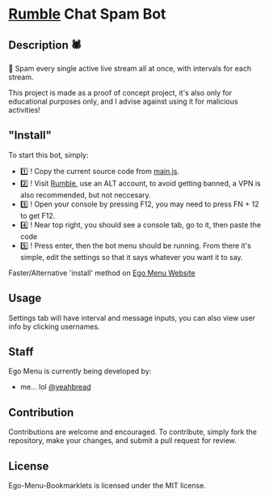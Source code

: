 # [Rumble](https://rumble.com/) Chat Spam Bot

## Description 🕷
🤖 Spam every single active live stream all at once, with intervals for each stream.

This project is made as a proof of concept project, it's also only for educational purposes only, and I advise against using it for malicious activities!



## "Install"
To start this bot, simply:
- 1️⃣ ! Copy the current source code from [main.js](https://raw.githubusercontent.com/yeahbread/Rumble-Chat-Spam-Bot/main/main.js).
- 2️⃣ ! Visit [Rumble](https://rumble.com/), use an ALT account, to avoid getting banned, a VPN is also recommended, but not neccesary.
- 3️⃣ ! Open your console by pressing F12, you may need to press FN + 12 to get F12.
- 4️⃣ ! Near  top right, you should see a console tab, go to it, then paste the code
- 5️⃣ ! Press enter, then the bot menu should be running. From there it's simple, edit the settings so that it says whatever you want it to say.


Faster/Alternative 'install' method on [Ego Menu Website](https://yeahbread.github.io/#rumble-bot)
## Usage
  Settings tab will have interval and message inputs, you can also view user info by clicking usernames.

## Staff
Ego Menu is currently being developed by:
- me... lol [@yeahbread](https://github.com/yeahbread)



## Contribution
Contributions are welcome and encouraged. To contribute, simply fork the repository, make your changes, and submit a pull request for review.

## License 
Ego-Menu-Bookmarklets is licensed under the MIT license.
